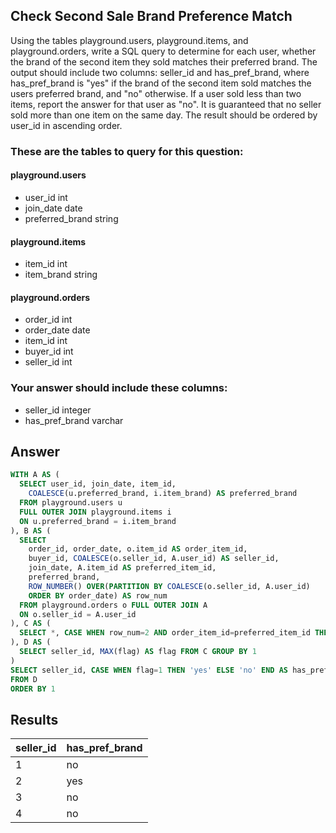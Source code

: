 ## Check Second Sale Brand Preference Match
 
Using the tables playground.users, playground.items, and playground.orders, write a SQL query to determine for each user, whether the brand of the second item they sold matches their preferred brand. The output should include two columns: seller_id and has_pref_brand, where has_pref_brand is "yes" if the brand of the second item sold matches the users preferred brand, and "no" otherwise. If a user sold less than two items, report the answer for that user as "no". It is guaranteed that no seller sold more than one item on the same day. The result should be ordered by user_id in ascending order.

### These are the tables to query for this question:
#### **playground.users**
- user_id int
- join_date date
- preferred_brand string
#### **playground.items**
- item_id int
- item_brand string
#### **playground.orders**
- order_id int
- order_date date
- item_id int
- buyer_id int
- seller_id int
### Your answer should include these columns:
- seller_id integer
- has_pref_brand varchar

## Answer
```sql
WITH A AS (
  SELECT user_id, join_date, item_id,
    COALESCE(u.preferred_brand, i.item_brand) AS preferred_brand
  FROM playground.users u 
  FULL OUTER JOIN playground.items i
  ON u.preferred_brand = i.item_brand
), B AS (
  SELECT 
    order_id, order_date, o.item_id AS order_item_id,
    buyer_id, COALESCE(o.seller_id, A.user_id) AS seller_id,
    join_date, A.item_id AS preferred_item_id,
    preferred_brand,
    ROW_NUMBER() OVER(PARTITION BY COALESCE(o.seller_id, A.user_id) 
    ORDER BY order_date) AS row_num
  FROM playground.orders o FULL OUTER JOIN A
  ON o.seller_id = A.user_id
), C AS (
  SELECT *, CASE WHEN row_num=2 AND order_item_id=preferred_item_id THEN 1 ELSE 0 END AS flag FROM B
), D AS (
  SELECT seller_id, MAX(flag) AS flag FROM C GROUP BY 1
)
SELECT seller_id, CASE WHEN flag=1 THEN 'yes' ELSE 'no' END AS has_pref_brand
FROM D 
ORDER BY 1
```

## Results
| seller_id | has_pref_brand |
|-----------|----------------|
| 1         | no             |
| 2         | yes            |
| 3         | no             |
| 4         | no             |
